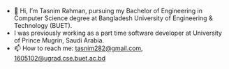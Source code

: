 - 👋 Hi, I’m Tasnim Rahman, pursuing my Bachelor of Engineering in Computer Science degree at Bangladesh University of Engineering & Technology (BUET).
- I was previously working as a part time software developer at University of Prince Mugrin, Saudi Arabia.
- 📫 How to reach me: tasnim282@gmail.com, 1605102@ugrad.cse.buet.ac.bd

<!---
Pistachio102/Pistachio102 is a ✨ special ✨ repository because its `README.md` (this file) appears on your GitHub profile.
You can click the Preview link to take a look at your changes.
--->

